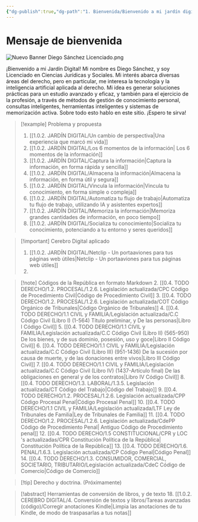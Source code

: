 ```yaml
---
{"dg-publish":true,"dg-path":"1. Bienvenida/Bienvenido a mi jardín digital.md","permalink":"/1-bienvenida/bienvenido-a-mi-jardin-digital/","tags":["CerebroDigital","gardenEntry","gardenEntry","gardenEntry","gardenEntry","gardenEntry","gardenEntry","gardenEntry","gardenEntry"]}
---
```



# Mensaje de bienvenida

![Nuevo Banner Diego Sánchez Licenciado.png](/img/user/1.0.2.%20CEREBRO%20DIGITAL/2.%20S%C3%A9%20el%20estudiante%20definitivo/ANEXOS/Nuevo%20Banner%20Diego%20S%C3%A1nchez%20Licenciado.png)

¡Bienvenido a mi Jardín Digital! Mi nombre es Diego Sánchez, y soy Licenciado en Ciencias Jurídicas y Sociales. 
Mi interés abarca diversas áreas del derecho, pero en particular, me interesa la tecnología y la inteligencia artificial aplicada al derecho. 
Mi idea es generar soluciones prácticas para un estudio avanzado y eficaz, y también para el ejercicio de la profesión, a través de métodos de gestión de conocimiento personal, consultas inteligentes, herramientas inteligentes y sistemas de memorización activa. 
Sobre todo esto hablo en este sitio. ¡Espero te sirva!

> [!example] Problema y propuesta
> 1. [[1.0.2. JARDÍN DIGITAL/Un cambio de perspectiva\|Una experiencia que marcó mi vida]]
> 2. [[1.0.2. JARDÍN DIGITAL/Los 6 momentos de la información\| Los 6 momentos de la información]]
> 3. [[1.0.2. JARDÍN DIGITAL/Captura la información\|Captura la información, en forma rápida y sencilla]]
> 4. [[1.0.2. JARDÍN DIGITAL/Almacena la información\|Almacena la información, en forma útil y segura]]
> 5. [[1.0.2. JARDÍN DIGITAL/Vincula la información\|Vincula tu conocimiento, en forma simple o compleja]]
> 6. [[1.0.2. JARDÍN DIGITAL/Automatiza tu flujo de trabajo\|Automatiza tu flujo de trabajo, utilizando IA y asistentes expertos]]
> 7. [[1.0.2. JARDÍN DIGITAL/Memoriza la información\|Memoriza grandes cantidades de información, en poco tiempo]]
> 8. [[1.0.2. JARDÍN DIGITAL/Socializa tu conocimiento\|Socializa tu conocimiento, potenciando a tu entorno y seres queridos]]
> 

> [!important] Cerebro Digital aplicado
> 1. [[1.0.2. JARDÍN DIGITAL/Netclip - Un portaaviones para tus páginas web útiles\|Netclip - Un portaaviones para tus páginas web útiles]]
> 2. 


> [!note] Códigos de la República en formato Markdown
> 2. [[0.4. TODO DERECHO/1.2. PROCESAL/1.2.6. Legislación actualizada/CPC Código de Procedimiento Civil\|Código de Procedimiento Civil]]
> 3. [[0.4. TODO DERECHO/1.2. PROCESAL/1.2.6. Legislación actualizada/COT Código Orgánico de Tribunales\|Código Orgánico de Tribunales]]
> 4. [[0.4. TODO DERECHO/1.1 CIVIL y FAMILIA/Legislación actualizada/C.C Código Civil (Libro I) (1-564) Título preliminar, y De las personas\|Libro I Código Civil]]
> 5. [[0.4. TODO DERECHO/1.1 CIVIL y FAMILIA/Legislación actualizada/C.C Código Civil (Libro II) (565-950) De los bienes, y de sus dominio, posesión, uso y goce\|Libro II Código Civil]]
> 6. [[0.4. TODO DERECHO/1.1 CIVIL y FAMILIA/Legislación actualizada/C.C Código Civil (Libro III) (951-1436)  De la sucesión por causa de muerte, y de las donaciones entre vivos\|Libro III Código Civil]]
> 7. [[0.4. TODO DERECHO/1.1 CIVIL y FAMILIA/Legislación actualizada/C.C Código Civil (Libro IV) (1437-Artículo final) De las obligaciones en general y de los contratos\|Libro IV Código Civil]]
> 8. [[0.4. TODO DERECHO/1.3. LABORAL/1.3.5. Legislación actualizada/CT Código del Trabajo\|Código del Trabajo]]
> 9. [[0.4. TODO DERECHO/1.2. PROCESAL/1.2.6. Legislación actualizada/CPP Código Procesal Penal\|Código Procesal Penal]]
> 10. [[0.4. TODO DERECHO/1.1 CIVIL y FAMILIA/Legislación actualizada/LTF Ley de Tribunales de Familia\|Ley de Tribunales de Familia]]
> 11. [[0.4. TODO DERECHO/1.2. PROCESAL/1.2.6. Legislación actualizada/CdePP Código de Procedimiento Penal\| Antiguo Código de Procedimiento penal]]
> 12. [[0.4. TODO DERECHO/1.5 CONSTITUCIONAL/CPR y LOC 's actualizadas/CPR Constitución Política de la República\| Constitución Política de la República]]
> 13. [[0.4. TODO DERECHO/1.6. PENAL/1.6.3. Legislación actualizada/CP Código Penal\|Código Penal]]
> 14. [[0.4. TODO DERECHO/1.3. CONSUMIDOR, COMERCIAL, SOCIETARIO, TRIBUTARIO/Legislación actualizada/CdeC Código de Comercio\|Código de Comercio]]

> [!tip] Derecho y doctrina. (Próximamente)

> [!abstract] Herramientas de conversión de libros, y de texto
> 18. [[1.0.2. CEREBRO DIGITAL/4. Conversión de textos y libros/Tareas avanzadas (código)/Corregir anotaciones Kindle\|Limpia las anotaciones de tu Kindle, de modo de traspasarlas a tus notas]]
